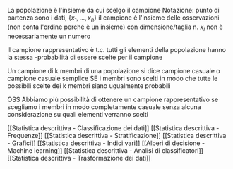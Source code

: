 La popolazione è l'insieme da cui scelgo il campione
Notazione: punto di partenza sono i dati, $\{x_1, …, x_n\}$ il campione è l'insieme delle osservazioni (non conta l'ordine perché è un insieme) con dimensione/taglia n. $x_i$ non è necessariamente un numero

Il campione rappresentativo è t.c. tutti gli elementi della popolazione hanno la stessa -probabilità di essere scelte per il campione

Un campione di k membri di una popolazione si dice campione casuale o campione casuale semplice SE i membri sono scelti in modo che tutte le possibili scelte dei k membri siano ugualmente probabili

OSS Abbiamo più possibilità di ottenere un campione rappresentativo se scegliamo i membri in modo completamente casuale senza alcuna considerazione su quali elementi verranno scelti

[[Statistica descrittiva - Classificazione dei dati]]
[[Statistica descrittiva - Frequenze]]
[[Statistica descrittiva - Stratificazione]]
[[Statistica descrittiva - Grafici]]
[[Statistica descrittiva - Indici vari]]
[[Alberi di decisione - Machine learning]]
[[Statistica descrittiva - Analisi di classificatori]]
[[Statistica descrittiva - Trasformazione dei dati]]